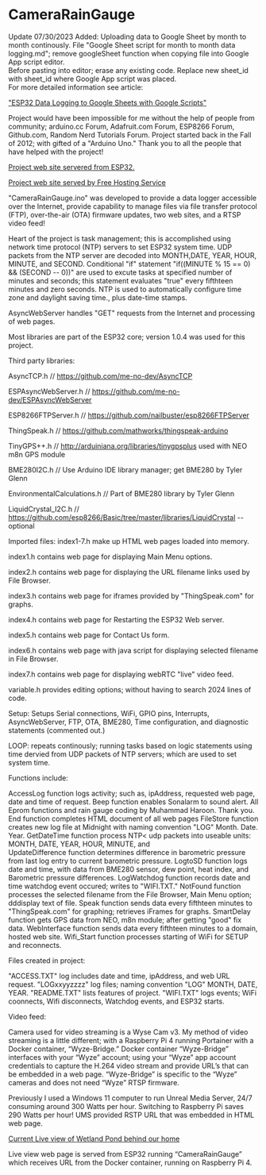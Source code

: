 # CameraRainGauge

Update 07/30/2023  Added: Uploading data to Google Sheet by month to month continously.
File "Google Sheet script for month to month data logging.md"; remove googleSheet function when copying file into Google App script editor.  
Before pasting into editor; erase any existing code.  Replace new sheet_id with sheet_id where Google App script was placed.  
For more detailed information see article:

["ESP32 Data Logging to Google Sheets with Google Scripts"](https://iotdesignpro.com/articles/esp32-data-logging-to-google-sheets-with-google-scripts)

Project would have been impossible for me without the help of people from community; arduino.cc
Forum, Adafruit.com Forum, ESP8266 Forum, Github.com, Random Nerd Tutorials Forum.  Project started
back in the Fall of 2012; with gifted of a "Arduino Uno."  Thank you to all the people that have helped
with the project!

[Project web site servered from ESP32.](http://weather-3.ddns.net)

[Project web site served by Free Hosting Service](https://observeredweather.000webhostapp.com)   

"CameraRainGauge.ino" was developed to provide a data logger accessible over the Internet, provide
capability to manage files via file transfer protocol (FTP), over-the-air (OTA) firmware updates, two
web sites, and a RTSP video feed!

Heart of the project is task management; this is accomplished using network time protocol (NTP) servers
to set ESP32 system time.  UDP packets from the NTP server are decoded into MONTH,DATE, YEAR, HOUR, MINUTE,
and SECOND.  Conditional "if" statement "if((MINUTE % 15 == 0) && (SECOND -- 0))" are used to excute tasks
at specified number of minutes and seconds; this statement evaluates "true" every fifthteen minutes and zero
seconds.  NTP is used to automatically configure time zone and daylight saving time., plus date-time stamps.

AsyncWebServer handles "GET" requests from the Internet and processing of web pages.

Most libraries are part of the ESP32 core; version 1.0.4 was used for this project.

Third party libraries:   

AsyncTCP.h //  https://github.com/me-no-dev/AsyncTCP

ESPAsyncWebServer.h  //  https://github.com/me-no-dev/ESPAsyncWebServer

ESP8266FTPServer.h  //  https://github.com/nailbuster/esp8266FTPServer

ThingSpeak.h  //  https://github.com/mathworks/thingspeak-arduino

TinyGPS++.h  //  http://arduiniana.org/libraries/tinygpsplus  used with NEO m8n GPS module

BME280I2C.h  //  Use Arduino IDE library manager; get BME280 by Tyler Glenn

EnvironmentalCalculations.h  //  Part of BME280 library by Tyler Glenn

LiquidCrystal_I2C.h  //  https://github.com/esp8266/Basic/tree/master/libraries/LiquidCrystal --optional



Imported files:  index1-7.h make up HTML web pages loaded into memory.

index1.h contains web page for displaying Main Menu options.

index2.h contains web page for displaying the URL filename links used by File Browser.

index3.h contains web page for iframes provided by "ThingSpeak.com" for graphs.

index4.h contains web page for Restarting the ESP32 Web server.

index5.h contains web page for Contact Us form.

index6.h contains web page with java script for displaying selected filename in File Browser.

index7.h contains web page for displaying webRTC "live" video feed.


variable.h provides editing options; without having to search 2024 lines of code.

Setup:  Setups Serial connections, WiFi, GPIO pins, Interrupts, AsyncWebServer, FTP, OTA, BME280, Time
configuration, and diagnostic statements (commented out.)

LOOP:  repeats continously; running tasks based on logic statements using time dervied from UDP packets
of NTP servers; which are used to set system time.

Functions include:

AccessLog function logs activity; such as, ipAddress, requested web page, date and time of request.
Beep function enables Sonalarm to sound alert.
All Eprom functions and rain gauge coding by Muhammad Haroon.  Thank you.
End function completes HTML document of all web pages
FileStore function creates new log file at Midnight with naming convention "LOG" Month. Date. Year.
GetDateTime function process NTP< udp packets into useable units: MONTH, DATE, YEAR, HOUR, MINUTE, and  
UpdateDifference function determines difference in barometric pressure from last log entry to current barometric pressure.
LogtoSD function logs date and time, with data from BME280 sensor, dew point, heat index, and Barometric pressure differences.
LogWatchdog function records date and time watchdog event occured; writes to "WIFI.TXT."
NotFound function processes the selected filename from the File Browser, Main Menu option; dddisplay text of file.
Speak function sends data every fifthteen minutes to "ThingSpeak.com" for graphing; retrieves iFrames for graphs.
SmartDelay function gets GPS data from NEO, m8n module; after getting "good" fix data.
WebInterface function sends data every fifthteen minutes to a domain, hosted web site.
Wifi_Start function processes starting of WiFi for SETUP and reconnects.

Files created in project:

"ACCESS.TXT" log includes date and time, ipAddress, and web URL request.
"LOGxxyyzzzz" log files; naming convention "LOG" MONTH, DATE, YEAR.
"README.TXT" lists features of project.
"WIFI.TXT" logs events; WiFi coonnects, Wifi disconnects, Watchdog events, and ESP32 starts.

Video feed:

Camera used for video streaming is a Wyse Cam v3. My method of video streaming is a
little different; with a Raspberry Pi 4 running Portainer with a Docker container, 
“Wyze-Bridge.” Docker container “Wyze-Bridge” interfaces with your “Wyze” account; 
using your “Wyze” app account credentials to capture the H.264 video stream and 
provide URL’s that can be embedded in a web page. “Wyze-Bridge” is specific to the 
“Wyze” cameras and does not need “Wyze” RTSP firmware.

Previously I used a Windows 11 computer to run Unreal Media Server, 24/7 consuming
around 300 Watts per hour. Switching to Raspberry Pi saves 290 Watts per hour! UMS
provided RSTP URL that was embedded in HTML web page.

[Current Live view of Wetland Pond behind our home](http://wetlandpond.ddns.net)

Live view web page is served from ESP32 running “CameraRainGauge” which receives
URL from the Docker container, running on Raspberry Pi 4.
